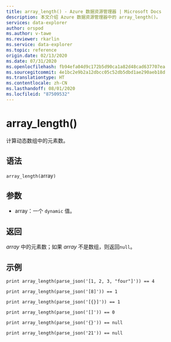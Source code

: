 ```yaml
---
title: array_length() - Azure 数据资源管理器 | Microsoft Docs
description: 本文介绍 Azure 数据资源管理器中的 array_length()。
services: data-explorer
author: orspod
ms.author: v-tawe
ms.reviewer: rkarlin
ms.service: data-explorer
ms.topic: reference
origin.date: 02/13/2020
ms.date: 07/31/2020
ms.openlocfilehash: fb94efa04d9c172b5d90ca1a82d48cad637707ea
ms.sourcegitcommit: 4e1bc2e9b2a12dbcc05c52db5dbd1ae290aeb18d
ms.translationtype: HT
ms.contentlocale: zh-CN
ms.lasthandoff: 08/01/2020
ms.locfileid: "87509532"
---
```

# <a name="array_length"></a>array_length()

计算动态数组中的元素数。

## <a name="syntax"></a>语法

`array_length(`array`)`

## <a name="arguments"></a>参数

* array：一个 `dynamic` 值。

## <a name="returns"></a>返回

*array* 中的元素数；如果 *array* 不是数组，则返回`null`。

## <a name="examples"></a>示例

```kusto
print array_length(parse_json('[1, 2, 3, "four"]')) == 4

print array_length(parse_json('[8]')) == 1

print array_length(parse_json('[{}]')) == 1

print array_length(parse_json('[]')) == 0

print array_length(parse_json('{}')) == null

print array_length(parse_json('21')) == null
```
